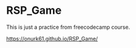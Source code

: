 # RSP_Game

This is just a practice from freecodecamp course. 

https://onurk61.github.io/RSP_Game/
